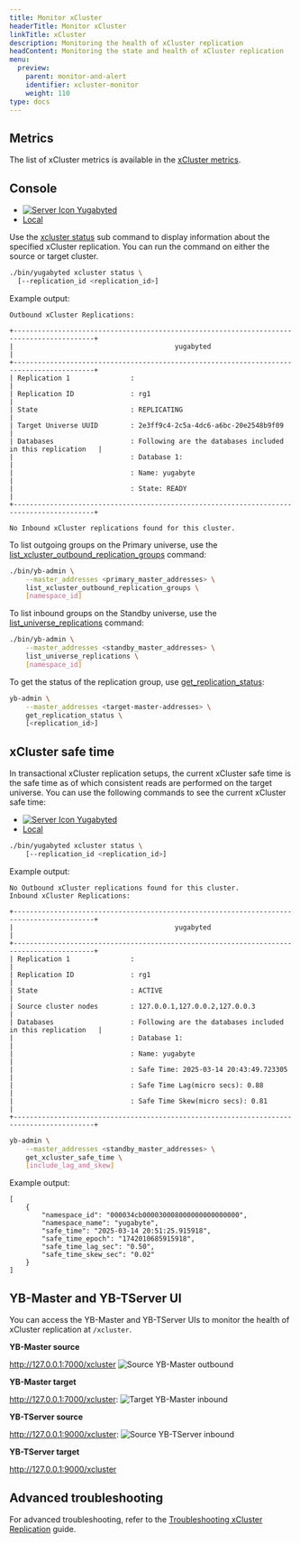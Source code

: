 ```yaml
---
title: Monitor xCluster
headerTitle: Monitor xCluster
linkTitle: xCluster
description: Monitoring the health of xCluster replication
headContent: Monitoring the state and health of xCluster replication
menu:
  preview:
    parent: monitor-and-alert
    identifier: xcluster-monitor
    weight: 110
type: docs
---
```


## Metrics

The list of xCluster metrics is available in the [xCluster metrics](../metrics/replication/).

## Console

<ul class="nav nav-tabs-alt nav-tabs-yb custom-tabs">
  <li>
    <a href="#yugabyted" class="nav-link active" id="yugabyted-tab" data-bs-toggle="tab"
      role="tab" aria-controls="yugabyted" aria-selected="true">
      <img src="/icons/database.svg" alt="Server Icon">
      Yugabyted
    </a>
  </li>
  <li>
    <a href="#local" class="nav-link" id="local-tab" data-bs-toggle="tab"
      role="tab" aria-controls="local" aria-selected="false">
      <i class="icon-shell"></i>
      Local
    </a>
  </li>
</ul>
<div class="tab-content">
  <div id="yugabyted" class="tab-pane fade show active" role="tabpanel" aria-labelledby="yugabyted-tab">

<!-- YugabyteD Monitor -->

Use the [xcluster status](../../../reference/configuration/yugabyted/#status-1) sub command to display information about the specified xCluster replication. You can run the command on either the source or target cluster.

```sh
./bin/yugabyted xcluster status \
  [--replication_id <replication_id>]
```

Example output:

```output
Outbound xCluster Replications:

+------------------------------------------------------------------------------------------+
|                                        yugabyted                                         |
+------------------------------------------------------------------------------------------+
| Replication 1               :                                                            |
| Replication ID              : rg1                                                        |
| State                       : REPLICATING                                                |
| Target Universe UUID        : 2e3ff9c4-2c5a-4dc6-a6bc-20e2548b9f09                       |
| Databases                   : Following are the databases included in this replication   |
|                             : Database 1:                                                |
|                             : Name: yugabyte                                             |
|                             : State: READY                                               |
+------------------------------------------------------------------------------------------+

No Inbound xCluster replications found for this cluster.
```

  </div>

  <div id="local" class="tab-pane fade " role="tabpanel" aria-labelledby="local-tab">

<!-- Local Monitor -->

To list outgoing groups on the Primary universe, use the [list_xcluster_outbound_replication_groups](../../../admin/yb-admin/#list-xcluster-outbound-replication-groups) command:

```sh
./bin/yb-admin \
    --master_addresses <primary_master_addresses> \
    list_xcluster_outbound_replication_groups \
    [namespace_id]
```

To list inbound groups on the Standby universe, use the [list_universe_replications](../../../admin/yb-admin/#list-universe-replications) command:

```sh
./bin/yb-admin \
    --master_addresses <standby_master_addresses> \
    list_universe_replications \
    [namespace_id]
```

To get the status of the replication group, use [get_replication_status](../../../admin/yb-admin/#get-replication-status):

```sh
yb-admin \
    --master_addresses <target-master-addresses> \
    get_replication_status \
    [<replication_id>]
```

  </div>

</div>

## xCluster safe time

In transactional xCluster replication setups, the current xCluster safe time is the safe time as of which consistent reads are performed on the target universe. You can use the following commands to see the current xCluster safe time:

<ul class="nav nav-tabs-alt nav-tabs-yb custom-tabs">
  <li>
    <a href="#yugabyted-safe-time" class="nav-link active" id="yugabyted-safe-time-tab" data-bs-toggle="tab"
      role="tab" aria-controls="yugabyted-safe-time" aria-selected="true">
      <img src="/icons/database.svg" alt="Server Icon">
      Yugabyted
    </a>
  </li>
  <li>
    <a href="#local-safe-time" class="nav-link" id="local-safe-time-tab" data-bs-toggle="tab"
      role="tab" aria-controls="local-safe-time" aria-selected="false">
      <i class="icon-shell"></i>
      Local
    </a>
  </li>
</ul>
<div class="tab-content">
  <div id="yugabyted-safe-time" class="tab-pane fade show active" role="tabpanel" aria-labelledby="yugabyted-safe-time-tab">

```sh
./bin/yugabyted xcluster status \
    [--replication_id <replication_id>]
```

Example output:

```output
No Outbound xCluster replications found for this cluster.
Inbound xCluster Replications:

+------------------------------------------------------------------------------------------+
|                                        yugabyted                                         |
+------------------------------------------------------------------------------------------+
| Replication 1               :                                                            |
| Replication ID              : rg1                                                        |
| State                       : ACTIVE                                                     |
| Source cluster nodes        : 127.0.0.1,127.0.0.2,127.0.0.3                              |
| Databases                   : Following are the databases included in this replication   |
|                             : Database 1:                                                |
|                             : Name: yugabyte                                             |
|                             : Safe Time: 2025-03-14 20:43:49.723305                      |
|                             : Safe Time Lag(micro secs): 0.88                            |
|                             : Safe Time Skew(micro secs): 0.81                           |
+------------------------------------------------------------------------------------------+
```

  </div>

  <div id="local-safe-time" class="tab-pane fade " role="tabpanel" aria-labelledby="local-safe-time-tab">

  ```sh
  yb-admin \
      --master_addresses <standby_master_addresses> \
      get_xcluster_safe_time \
      [include_lag_and_skew]
  ```

  Example output:

  ```output
  [
      {
          "namespace_id": "000034cb000030008000000000000000",
          "namespace_name": "yugabyte",
          "safe_time": "2025-03-14 20:51:25.915918",
          "safe_time_epoch": "1742010685915918",
          "safe_time_lag_sec": "0.50",
          "safe_time_skew_sec": "0.02"
      }
  ]
  ```

  </div>
  </div>

## YB-Master and YB-TServer UI

You can access the YB-Master and YB-TServer UIs to monitor the health of xCluster replication at `/xcluster`.

**YB-Master source**

<http://127.0.0.1:7000/xcluster>
![Source YB-Master outbound](/images/deploy/xcluster/automatic-outbound.jpg)

**YB-Master target**

<http://127.0.0.1:7000/xcluster>:
![Target YB-Master inbound](/images/deploy/xcluster/automatic-inbound.jpg)

**YB-TServer source**

<http://127.0.0.1:9000/xcluster>:
![Source YB-TServer inbound](/images/deploy/xcluster/tserver-outbound.jpg)

**YB-TServer target**

<http://127.0.0.1:9000/xcluster>

## Advanced troubleshooting

For advanced troubleshooting, refer to the [Troubleshooting xCluster Replication](https://support.yugabyte.com/hc/en-us/articles/29809348650381-How-to-troubleshoot-xCluster-replication-lag-and-errors) guide.
